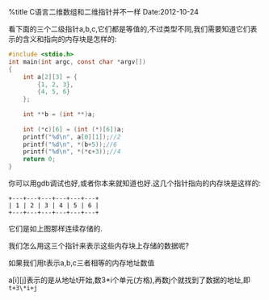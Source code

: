 %title C语言二维数组和二维指针并不一样
Date:2012-10-24

看下面的三个二级指针a,b,c,它们都是等值的,不过类型不同,我们需要知道它们表示的含义和指向的内存块是怎样的:

```c
#include <stdio.h>
int main(int argc, const char *argv[])
{
	int a[2][3] = {
		{1, 2, 3}, 
		{4, 5, 6}
	}; 
	
	int **b = (int **)a; 
	
	int (*c)[6] = (int (*)[6])a; 
	printf("%d\n", a[0][1]);//2
	printf("%d\n", *(b+5));//6
	printf("%d\n", *(*c+3));//4
	return 0;
}
```

你可以用gdb调试也好,或者你本来就知道也好.这几个指针指向的内存块是这样的:
```
+---+---+---+---+---+---+
| 1 | 2 | 3 | 4 | 5 | 6 | 
+---+---+---+---+---+---+ 
```

它们是如上图那样连续存储的.

我们怎么用这三个指针来表示这些内存块上存储的数据呢?

如果我们用t表示a,b,c三者相等的内存地址数值

a[i][j]表示的是从地址t开始,数3*i个单元(方格),再数j个就找到了数据的地址,即`t+3\*i+j`



